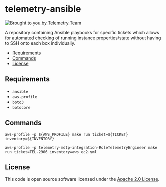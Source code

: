 # telemetry-ansible

[![Brought to you by Telemetry Team](https://img.shields.io/badge/MDTP-Telemetry-40D9C0?style=flat&labelColor=000000&logo=gov.uk)](https://confluence.tools.tax.service.gov.uk/display/TEL/Telemetry)

A repository containing Ansible playbooks for specific tickets which allows for automated checking of running instance
properties/state without having to SSH onto each box individually.

<!-- toc -->

- [Requirements](#requirements)
- [Commands](#commands)
- [License](#license)

<!-- tocstop -->

## Requirements
- `ansible`
- `aws-profile`
- `boto3`
- `botocore`

## Commands

```shell
aws-profile -p ${AWS_PROFILE} make run ticket=${TICKET} inventory=${INVENTORY}

aws-profile -p telemetry-mdtp-integration-RoleTelemetryEngineer make run ticket=TEL-2906 inventory=aws_ec2.yml
```

## License

This code is open source software licensed under the [Apache 2.0 License]("http://www.apache.org/licenses/LICENSE-2.0.html").
